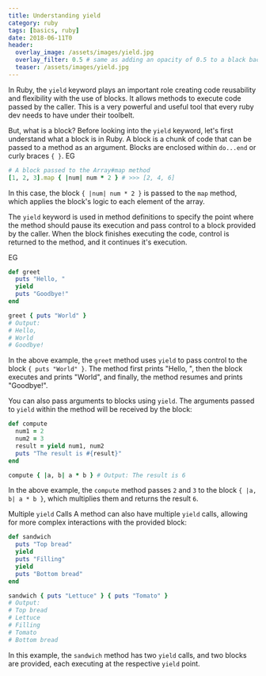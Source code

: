 ```yaml
---
title: Understanding yield
category: ruby
tags: [basics, ruby]
date: 2018-06-11T0
header:
  overlay_image: /assets/images/yield.jpg
  overlay_filter: 0.5 # same as adding an opacity of 0.5 to a black background
  teaser: /assets/images/yield.jpg
---
```


In Ruby, the `yield` keyword plays an important role creating code reusability and flexibility with the use of blocks. It allows methods to execute code passed by the caller. This is a very powerful and useful tool that every ruby dev needs to have under their toolbelt.

But, what is a block? Before looking into the `yield` keyword, let's first understand what a block is in Ruby. A block is a chunk of code that can be passed to a method as an argument. Blocks are enclosed within `do...end` or curly braces `{ }`. EG

```ruby
# A block passed to the Array#map method
[1, 2, 3].map { |num| num * 2 } # >>> [2, 4, 6]
```

In this case, the block `{ |num| num * 2 }` is passed to the `map` method, which applies the block's logic to each element of the array.

The `yield` keyword is used in method definitions to specify the point where the method should pause its execution and pass control to a block provided by the caller. When the block finishes executing the code, control is returned to the method, and it continues it's execution.

EG

```ruby
def greet
  puts "Hello, "
  yield
  puts "Goodbye!"
end

greet { puts "World" }
# Output:
# Hello,
# World
# Goodbye!
```

In the above example, the `greet` method uses `yield` to pass control to the block `{ puts "World" }`. The method first prints "Hello, ", then the block executes and prints "World", and finally, the method resumes and prints "Goodbye!".

You can also pass arguments to blocks using `yield`. The arguments passed to `yield` within the method will be received by the block:

```ruby
def compute
  num1 = 2
  num2 = 3
  result = yield num1, num2
  puts "The result is #{result}"
end

compute { |a, b| a * b } # Output: The result is 6
```

In the above example, the `compute` method passes `2` and `3` to the block `{ |a, b| a * b }`, which multiplies them and returns the result `6`.

Multiple `yield` Calls A method can also have multiple `yield` calls, allowing for more complex interactions with the provided block:

```ruby
def sandwich
  puts "Top bread"
  yield
  puts "Filling"
  yield
  puts "Bottom bread"
end

sandwich { puts "Lettuce" } { puts "Tomato" }
# Output:
# Top bread
# Lettuce
# Filling
# Tomato
# Bottom bread
```

In this example, the `sandwich` method has two `yield` calls, and two blocks are provided, each executing at the respective `yield` point.

